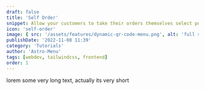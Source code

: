 ```yaml
---
draft: false
title: 'Self Order'
snippet: Allow your customers to take their orders themselves select portions and add notes to their orders. This will help you reduce the number of waiters you need, and increase the speed of service
icon: 'self-order'
image: { src: '/assets/features/dynamic-qr-code-menu.png', alt: 'full stack web development' }
publishDate: '2022-11-08 11:39'
category: 'Tutorials'
author: 'Astro-Menu'
tags: [webdev, tailwindcss, frontend]
order: 1
---
```


lorem some very long text, actually its very short
